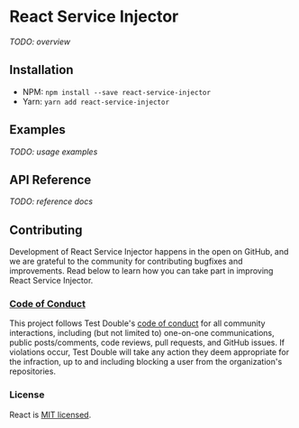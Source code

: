React Service Injector
===========================

_TODO: overview_

## Installation

* NPM: `npm install --save react-service-injector`
* Yarn: `yarn add react-service-injector`

## Examples

_TODO: usage examples_


## API Reference

_TODO: reference docs_

## Contributing

Development of React Service Injector happens in the open on GitHub, and we are
grateful to the community for contributing bugfixes and improvements. Read below
to learn how you can take part in improving React Service Injector.

### [Code of Conduct](https://testdouble.com/code-of-conduct)

This project follows Test Double's [code of
conduct](https://testdouble.com/code-of-conduct) for all community interactions,
including (but not limited to) one-on-one communications, public posts/comments,
code reviews, pull requests, and GitHub issues. If violations occur, Test Double
will take any action they deem appropriate for the infraction, up to and
including blocking a user from the organization's repositories.

### License

React is [MIT licensed](./LICENSE).
